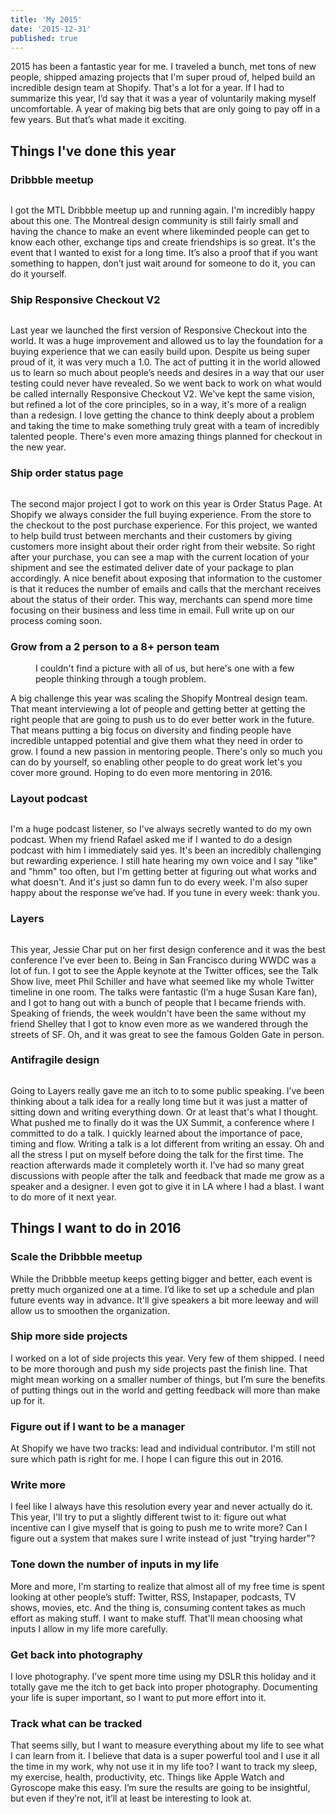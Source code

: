 ```yaml
---
title: 'My 2015'
date: '2015-12-31'
published: true
---
```


2015 has been a fantastic year for me. I traveled a bunch, met tons of new people, shipped amazing projects that I'm super proud of, helped build an incredible design team at Shopify. That's a lot for a year. If I had to summarize this year, I’d say that it was a year of voluntarily making myself uncomfortable. A year of making big bets that are only going to pay off in a few years. But that’s what made it exciting.

<div class="bleeding-separator"></div>

<h2 class="hanging">Things I've done this year</h2>

### Dribbble meetup
<figure>
  <img src="/assets/articles/our-best-meetup-so-far/dribbble-meetup-photo-collage.jpg" alt="">
</figure>

I got the MTL Dribbble meetup up and running again. I'm incredibly happy about this one. The Montreal design community is still fairly small and having the chance to make an event where likeminded people can get to know each other, exchange tips and create friendships is so great. It's the event that I wanted to exist for a long time. It’s also a proof that if you want something to happen, don’t just wait around for someone to do it, you can do it yourself.

### Ship Responsive Checkout V2
<figure>
  <img src="/assets/articles/my-2015/checkout-v2.png" alt="">
</figure>
Last year we launched the first version of Responsive Checkout into the world. It was a huge improvement and allowed us to lay the foundation for a buying experience that we can easily build upon. Despite us being super proud of it, it was very much a 1.0. The act of putting it in the world allowed us to learn so much about people’s needs and desires in a way that our user testing could never have revealed. So we went back to work on what would be called internally Responsive Checkout V2. We've kept the same vision, but refined a lot of the core principles, so in a way, it's more of a realign than a redesign. I love getting the chance to think deeply about a problem and taking the time to make something truly great with a team of incredibly talented people. There's even more amazing things planned for checkout in the new year.

### Ship order status page
<figure>
  <img src="/assets/articles/my-2015/osp.png" alt="">
</figure>
The second major project I got to work on this year is Order Status Page. At Shopify we always consider the full buying experience. From the store to the checkout to the post purchase experience. For this project, we wanted to help build trust between merchants and their customers by giving customers more insight about their order right from their website. So right after your purchase, you can see a map with the current location of your shipment and see the estimated deliver date of your package to plan accordingly. A nice benefit about exposing that information to the customer is that it reduces the number of emails and calls that the merchant receives about the status of their order. This way, merchants can spend more time focusing on their business and less time in email. Full write up on our process coming soon.

### Grow from a 2 person to a 8+ person team
<figure>
  <img src="/assets/articles/my-2015/design-team.jpg" alt="">
  <figcaption>I couldn't find a picture with all of us, but here's one with a few people thinking through a tough problem.</figcaption>
</figure>
A big challenge this year was scaling the Shopify Montreal design team. That meant interviewing a lot of people and getting better at getting the right people that are going to push us to do ever better work in the future. That means putting a big focus on diversity and finding people have incredible untapped potential and give them what they need in order to grow. I found a new passion in mentoring people. There's only so much you can do by yourself, so enabling other people to do great work let's you cover more ground. Hoping to do even more mentoring in 2016.

### Layout podcast
<figure>
  <img src="/assets/articles/my-2015/layout.jpg" alt="">
</figure>
I'm a huge podcast listener, so I've always secretly wanted to do my own podcast. When my friend Rafael asked me if I wanted to do a design podcast with him I immediately said yes. It's been an incredibly challenging but rewarding experience. I still hate hearing my own voice and I say "like" and "hmm" too often, but I'm getting better at figuring out what works and what doesn't. And it's just so damn fun to do every week. I'm also super happy about the response we’ve had. If you tune in every week: thank you.

### Layers
<figure>
  <img src="/assets/articles/my-2015/sf.jpg" alt="">
</figure>
This year, Jessie Char put on her first design conference and it was the best conference I’ve ever been to. Being in San Francisco during WWDC was a lot of fun. I got to see the Apple keynote at the Twitter offices, see the Talk Show live, meet Phil Schiller and have what seemed like my whole Twitter timeline in one room. The talks were fantastic (I’m a huge Susan Kare fan), and I got to hang out with a bunch of people that I became friends with. Speaking of friends, the week wouldn't have been the same without my friend Shelley that I got to know even more as we wandered through the streets of SF. Oh, and it was great to see the famous Golden Gate in person.

### Antifragile design
<figure>
  <img src="/assets/articles/my-2015/antifragile.jpg" alt="">
</figure>
Going to Layers really gave me an itch to to some public speaking. I’ve been thinking about a talk idea for a really long time but it was just a matter of sitting down and writing everything down. Or at least that's what I thought. What pushed me to finally do it was the UX Summit, a conference where I committed to do a talk. I quickly learned about the importance of pace, timing and flow. Writing a talk is a lot different from writing an essay. Oh and all the stress I put on myself before doing the talk for the first time. The reaction afterwards made it completely worth it. I’ve had so many great discussions with people after the talk and feedback that made me grow as a speaker and a designer. I even got to give it in LA where I had a blast. I want to do more of it next year.

<div class="bleeding-separator"></div>

<h2 class="hanging">Things I want to do in 2016</h2>

### Scale the Dribbble meetup
While the Dribbble meetup keeps getting bigger and better, each event is pretty much organized one at a time. I’d like to set up a schedule and plan future events way in advance. It'll give speakers a bit more leeway and will allow us to smoothen the organization.

### Ship more side projects
I worked on a lot of side projects this year. Very few of them shipped. I need to be more thorough and push my side projects past the finish line. That might mean working on a smaller number of things, but I’m sure the benefits of putting things out in the world and getting feedback will more than make up for it.

### Figure out if I want to be a manager
At Shopify we have two tracks: lead and individual contributor. I'm still not sure which path is right for me. I hope I can figure this out in 2016.

### Write more
I feel like I always have this resolution every year and never actually do it. This year, I'll try to put a slightly different twist to it: figure out what incentive can I give myself that is going to push me to write more? Can I figure out a system that makes sure I write instead of just "trying harder"?

### Tone down the number of inputs in my life
More and more, I'm starting to realize that almost all of my free time is spent looking at other people’s stuff: Twitter, RSS, Instapaper, podcasts, TV shows, movies, etc. And the thing is, consuming content takes as much effort as making stuff. I want to make stuff. That'll mean choosing what inputs I allow in my life more carefully.

### Get back into photography
I love photography. I’ve spent more time using my DSLR this holiday and it totally gave me the itch to get back into proper photography. Documenting your life is super important, so I want to put more effort into it.

### Track what can be tracked
That seems silly, but I want to measure everything about my life to see what I can learn from it. I believe that data is a super powerful tool and I use it all the time in my work, why not use it in my life too? I want to track my sleep, my exercise, health, productivity, etc. Things like Apple Watch and Gyroscope make this easy. I’m sure the results are going to be insightful, but even if they’re not, it’ll at least be interesting to look at. 
